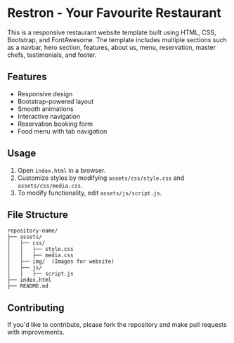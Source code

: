 # Restron - Your Favourite Restaurant

This is a responsive restaurant website template built using HTML, CSS, Bootstrap, and FontAwesome. The template includes multiple sections such as a navbar, hero section, features, about us, menu, reservation, master chefs, testimonials, and footer.

## Features
- Responsive design
- Bootstrap-powered layout
- Smooth animations
- Interactive navigation
- Reservation booking form
- Food menu with tab navigation

## Usage
1. Open `index.html` in a browser.
2. Customize styles by modifying `assets/css/style.css` and `assets/css/media.css`.
3. To modify functionality, edit `assets/js/script.js`.

## File Structure
```
repository-name/
├── assets/
│   ├── css/
│   │   ├── style.css
│   │   ├── media.css
│   ├── img/  (Images for website)
│   ├── js/
│   │   ├── script.js
├── index.html
├── README.md
```

## Contributing
If you'd like to contribute, please fork the repository and make pull requests with improvements.


